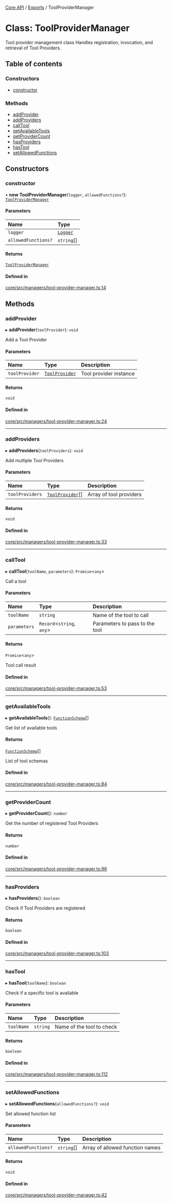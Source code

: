 <!-- 
 ⚠️  AUTO-GENERATED FILE - DO NOT EDIT MANUALLY
 This file is automatically generated by scripts/docs-generator.js
 To make changes, edit the source TypeScript files or update the generator script
-->

[Core API](../../) / [Exports](../modules) / ToolProviderManager

# Class: ToolProviderManager

Tool provider management class
Handles registration, invocation, and retrieval of Tool Providers.

## Table of contents

### Constructors

- [constructor](ToolProviderManager#constructor)

### Methods

- [addProvider](ToolProviderManager#addprovider)
- [addProviders](ToolProviderManager#addproviders)
- [callTool](ToolProviderManager#calltool)
- [getAvailableTools](ToolProviderManager#getavailabletools)
- [getProviderCount](ToolProviderManager#getprovidercount)
- [hasProviders](ToolProviderManager#hasproviders)
- [hasTool](ToolProviderManager#hastool)
- [setAllowedFunctions](ToolProviderManager#setallowedfunctions)

## Constructors

### constructor

• **new ToolProviderManager**(`logger`, `allowedFunctions?`): [`ToolProviderManager`](ToolProviderManager)

#### Parameters

| Name | Type |
| :------ | :------ |
| `logger` | [`Logger`](../interfaces/Logger) |
| `allowedFunctions?` | `string`[] |

#### Returns

[`ToolProviderManager`](ToolProviderManager)

#### Defined in

[core/src/managers/tool-provider-manager.ts:14](https://github.com/woojubb/robota/blob/89842967edeeb7f25153b1e33bdb8662b56d56c4/packages/core/src/managers/tool-provider-manager.ts#L14)

## Methods

### addProvider

▸ **addProvider**(`toolProvider`): `void`

Add a Tool Provider

#### Parameters

| Name | Type | Description |
| :------ | :------ | :------ |
| `toolProvider` | [`ToolProvider`](../interfaces/ToolProvider) | Tool provider instance |

#### Returns

`void`

#### Defined in

[core/src/managers/tool-provider-manager.ts:24](https://github.com/woojubb/robota/blob/89842967edeeb7f25153b1e33bdb8662b56d56c4/packages/core/src/managers/tool-provider-manager.ts#L24)

___

### addProviders

▸ **addProviders**(`toolProviders`): `void`

Add multiple Tool Providers

#### Parameters

| Name | Type | Description |
| :------ | :------ | :------ |
| `toolProviders` | [`ToolProvider`](../interfaces/ToolProvider)[] | Array of tool providers |

#### Returns

`void`

#### Defined in

[core/src/managers/tool-provider-manager.ts:33](https://github.com/woojubb/robota/blob/89842967edeeb7f25153b1e33bdb8662b56d56c4/packages/core/src/managers/tool-provider-manager.ts#L33)

___

### callTool

▸ **callTool**(`toolName`, `parameters`): `Promise`\<`any`\>

Call a tool

#### Parameters

| Name | Type | Description |
| :------ | :------ | :------ |
| `toolName` | `string` | Name of the tool to call |
| `parameters` | `Record`\<`string`, `any`\> | Parameters to pass to the tool |

#### Returns

`Promise`\<`any`\>

Tool call result

#### Defined in

[core/src/managers/tool-provider-manager.ts:53](https://github.com/woojubb/robota/blob/89842967edeeb7f25153b1e33bdb8662b56d56c4/packages/core/src/managers/tool-provider-manager.ts#L53)

___

### getAvailableTools

▸ **getAvailableTools**(): [`FunctionSchema`](../interfaces/FunctionSchema)[]

Get list of available tools

#### Returns

[`FunctionSchema`](../interfaces/FunctionSchema)[]

List of tool schemas

#### Defined in

[core/src/managers/tool-provider-manager.ts:84](https://github.com/woojubb/robota/blob/89842967edeeb7f25153b1e33bdb8662b56d56c4/packages/core/src/managers/tool-provider-manager.ts#L84)

___

### getProviderCount

▸ **getProviderCount**(): `number`

Get the number of registered Tool Providers

#### Returns

`number`

#### Defined in

[core/src/managers/tool-provider-manager.ts:96](https://github.com/woojubb/robota/blob/89842967edeeb7f25153b1e33bdb8662b56d56c4/packages/core/src/managers/tool-provider-manager.ts#L96)

___

### hasProviders

▸ **hasProviders**(): `boolean`

Check if Tool Providers are registered

#### Returns

`boolean`

#### Defined in

[core/src/managers/tool-provider-manager.ts:103](https://github.com/woojubb/robota/blob/89842967edeeb7f25153b1e33bdb8662b56d56c4/packages/core/src/managers/tool-provider-manager.ts#L103)

___

### hasTool

▸ **hasTool**(`toolName`): `boolean`

Check if a specific tool is available

#### Parameters

| Name | Type | Description |
| :------ | :------ | :------ |
| `toolName` | `string` | Name of the tool to check |

#### Returns

`boolean`

#### Defined in

[core/src/managers/tool-provider-manager.ts:112](https://github.com/woojubb/robota/blob/89842967edeeb7f25153b1e33bdb8662b56d56c4/packages/core/src/managers/tool-provider-manager.ts#L112)

___

### setAllowedFunctions

▸ **setAllowedFunctions**(`allowedFunctions?`): `void`

Set allowed function list

#### Parameters

| Name | Type | Description |
| :------ | :------ | :------ |
| `allowedFunctions?` | `string`[] | Array of allowed function names |

#### Returns

`void`

#### Defined in

[core/src/managers/tool-provider-manager.ts:42](https://github.com/woojubb/robota/blob/89842967edeeb7f25153b1e33bdb8662b56d56c4/packages/core/src/managers/tool-provider-manager.ts#L42)
